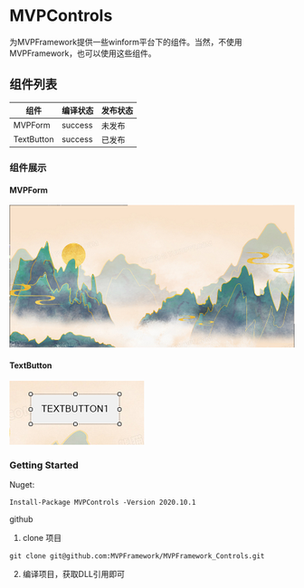 # MVPControls
为MVPFramework提供一些winform平台下的组件。当然，不使用MVPFramework，也可以使用这些组件。

## 组件列表
|       组件       |  编译状态   | 发布状态|
| --------------- | ------- |-------|
| MVPForm | success |未发布|
| TextButton | success | 已发布|

### 组件展示
#### MVPForm
![](README_images/mvpform.png)

#### TextButton
![](README_images/textbutton.png)

### Getting Started
Nuget:
```
Install-Package MVPControls -Version 2020.10.1
```

github  
1. clone 项目
```
git clone git@github.com:MVPFramework/MVPFramework_Controls.git
```
2. 编译项目，获取DLL引用即可
